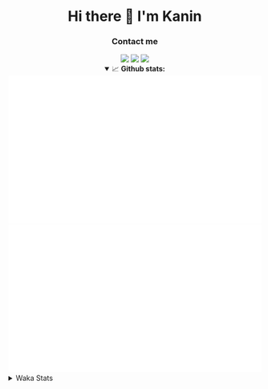 <div align="center">
 <h1>Hi there 👋 I'm Kanin</h1>
 <h3>Contact me</h3>
 <a href="mailto:im@kanin.dev"><img src="https://img.shields.io/badge/gmail-%23D14836.svg?&style=for-the-badge&logo=gmail&logoColor=white"/></a>
 <a href="https://twitter.com/KaninTwt"><img src="https://img.shields.io/badge/twitter-%231DA1F2.svg?&style=for-the-badge&logo=twitter&logoColor=white"/></a>
 <a href="https://www.linkedin.com/in/KaninDev"><img src="https://img.shields.io/badge/linkedin-%230077B5.svg?&style=for-the-badge&logo=linkedin&logoColor=white"/></a>
<details open>
  <summary>📈 <b>Github stats:</b></summary>
  <img src="https://github.com/Kanin/Kanin/blob/master/scripts/GitHubStats/generated/overview.svg"/>
  <img src="https://github.com/Kanin/Kanin/blob/master/scripts/GitHubStats/generated/languages.svg"/>
</details>
</div>

<details>
 <summary>Waka Stats</summary>

<!--START_SECTION:waka-->
![Code Time](http://img.shields.io/badge/Code%20Time-2%2C145%20hrs%206%20mins-blue)

![Profile Views](http://img.shields.io/badge/Profile%20Views-0-blue)

![Lines of code](https://img.shields.io/badge/From%20Hello%20World%20I%27ve%20Written-547.6%20thousand%20lines%20of%20code-blue)

**🐱 My GitHub Data** 

> 📦 103.7 kB Used in GitHub's Storage 
 > 
> 🏆 552 Contributions in the Year 2023
 > 
> 🚫 Not Opted to Hire
 > 
> 📜 23 Public Repositories 
 > 
> 🔑 11 Private Repositories 
 > 
**I'm an Early 🐤** 

```text
🌞 Morning                2221 commits        ██████░░░░░░░░░░░░░░░░░░░   25.68 % 
🌆 Daytime                2723 commits        ████████░░░░░░░░░░░░░░░░░   31.48 % 
🌃 Evening                2520 commits        ███████░░░░░░░░░░░░░░░░░░   29.13 % 
🌙 Night                  1186 commits        ███░░░░░░░░░░░░░░░░░░░░░░   13.71 % 
```
📅 **I'm Most Productive on Monday** 

```text
Monday                   1664 commits        █████░░░░░░░░░░░░░░░░░░░░   19.24 % 
Tuesday                  1200 commits        ███░░░░░░░░░░░░░░░░░░░░░░   13.87 % 
Wednesday                818 commits         ██░░░░░░░░░░░░░░░░░░░░░░░   09.46 % 
Thursday                 1330 commits        ████░░░░░░░░░░░░░░░░░░░░░   15.38 % 
Friday                   1474 commits        ████░░░░░░░░░░░░░░░░░░░░░   17.04 % 
Saturday                 823 commits         ██░░░░░░░░░░░░░░░░░░░░░░░   09.51 % 
Sunday                   1341 commits        ████░░░░░░░░░░░░░░░░░░░░░   15.50 % 
```


📊 **This Week I Spent My Time On** 

```text
🕑︎ Time Zone: America/New_York

💬 Programming Languages: 
Python                   10 hrs 27 mins      ████████████████████████░   95.83 % 
SQL                      27 mins             █░░░░░░░░░░░░░░░░░░░░░░░░   04.16 % 
XML                      0 secs              ░░░░░░░░░░░░░░░░░░░░░░░░░   00.01 % 
GitIgnore file           0 secs              ░░░░░░░░░░░░░░░░░░░░░░░░░   00.00 % 

🔥 Editors: 
PyCharm                  10 hrs 55 mins      █████████████████████████   100.00 % 

🐱‍💻 Projects: 
Community-Bot            10 hrs 55 mins      █████████████████████████   100.00 % 
VoiceSphere              0 secs              ░░░░░░░░░░░░░░░░░░░░░░░░░   00.00 % 

💻 Operating System: 
Windows                  10 hrs 55 mins      █████████████████████████   100.00 % 
```

**I Mostly Code in Python** 

```text
Python                   28 repos            ████████████████░░░░░░░░░   62.22 % 
Java                     6 repos             ███░░░░░░░░░░░░░░░░░░░░░░   13.33 % 
JavaScript               4 repos             ██░░░░░░░░░░░░░░░░░░░░░░░   08.89 % 
Kotlin                   2 repos             █░░░░░░░░░░░░░░░░░░░░░░░░   04.44 % 
HTML                     1 repo              █░░░░░░░░░░░░░░░░░░░░░░░░   02.22 % 
```



**Timeline**

![Lines of Code chart](https://raw.githubusercontent.com/Kanin/Kanin/master/assets/bar_graph.png)


 Last Updated on 08/11/2023 05:34:05 UTC
<!--END_SECTION:waka-->
</details>
